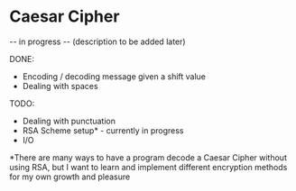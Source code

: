 # Caesar Cipher

-- in progress --
(description to be added later)

DONE:
* Encoding / decoding message given a shift value
* Dealing with spaces

TODO:
* Dealing with punctuation
* RSA Scheme setup* - currently in progress
* I/O

*There are many ways to have a program decode a Caesar Cipher without using RSA, but I want to learn and implement
different encryption methods for my own growth and pleasure
